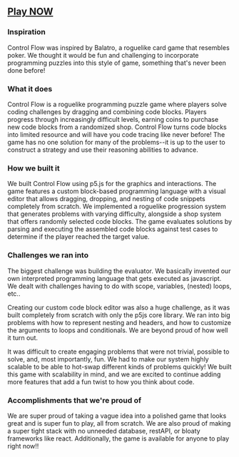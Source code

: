 ## [Play NOW](https://ericx1e.github.io/ControlFlow/)

### Inspiration
Control Flow was inspired by Balatro, a roguelike card game that resembles poker. We thought it would be fun and challenging to incorporate programming puzzles into this style of game, something that's never been done before!

### What it does
Control Flow is a roguelike programming puzzle game where players solve coding challenges by dragging and combining code blocks. Players progress through increasingly difficult levels, earning coins to purchase new code blocks from a randomized shop. Control Flow turns code blocks into limited resource and will have you code tracing like never before! The game has no one solution for many of the problems--it is up to the user to construct a strategy and use their reasoning abilities to advance.

### How we built it
We built Control Flow using p5.js for the graphics and interactions. The game features a custom block-based programming language with a visual editor that allows dragging, dropping, and nesting of code snippets completely from scratch. We implemented a roguelike progression system that generates problems with varying difficulty, alongside a shop system that offers randomly selected code blocks. The game evaluates solutions by parsing and executing the assembled code blocks against test cases to determine if the player reached the target value.

### Challenges we ran into
The biggest challenge was building the evaluator. We basically invented our own interpreted programming language that gets executed as javascript. We dealt with challenges having to do with scope, variables, (nested) loops, etc..

Creating our custom code block editor was also a huge challenge, as it was built completely from scratch with only the p5js core library. We ran into big problems with how to represent nesting and headers, and how to customize the arguments to loops and conditionals. We are beyond proud of how well it turn out.

It was difficult to create engaging problems that were not trivial, possible to solve, and, most importantly, fun. We had to make our system highly scalable to be able to hot-swap different kinds of problems quickly! We built this game with scalability in mind, and we are excited to continue adding more features that add a fun twist to how you think about code.

### Accomplishments that we're proud of
We are super proud of taking a vague idea into a polished game that looks great and is super fun to play, all from scratch. We are also proud of making a super tight stack with no unneeded database, restAPI, or bloaty frameworks like react. Additionally, the game is available for anyone to play right now!!
